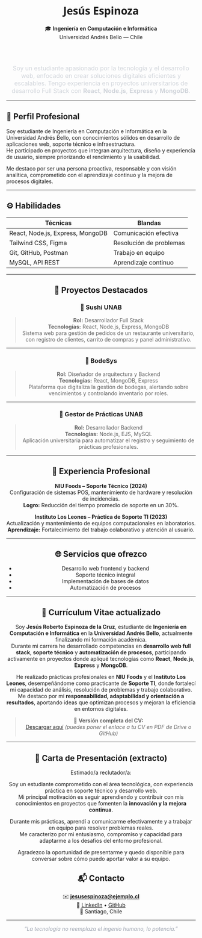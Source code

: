 <!-- Portafolio Profesional - Jesús Espinoza -->

<div align="center">

<h1 style="font-family:'Segoe UI',sans-serif; font-weight:700;">Jesús Espinoza</h1>

<p>
🎓 <b>Ingeniería en Computación e Informática</b><br>
Universidad Andrés Bello — Chile
</p>


<br><br>

<p style="font-size:16px; color:#d1d5db; max-width:600px;">
Soy un estudiante apasionado por la tecnología y el desarrollo web, enfocado en crear soluciones digitales eficientes y escalables.
Tengo experiencia en proyectos universitarios de desarrollo Full Stack con <b>React</b>, <b>Node.js</b>, <b>Express</b> y <b>MongoDB</b>.
</p>

</div>

---

## 💼 Perfil Profesional

Soy estudiante de Ingeniería en Computación e Informática en la Universidad Andrés Bello, con conocimientos sólidos en desarrollo de aplicaciones web, soporte técnico e infraestructura.  
He participado en proyectos que integran arquitectura, diseño y experiencia de usuario, siempre priorizando el rendimiento y la usabilidad.

Me destaco por ser una persona proactiva, responsable y con visión analítica, comprometido con el aprendizaje continuo y la mejora de procesos digitales.

---

## ⚙️ Habilidades

<div align="center">

| Técnicas | Blandas |
|-----------|-----------|
| React, Node.js, Express, MongoDB | Comunicación efectiva |
| Tailwind CSS, Figma | Resolución de problemas |
| Git, GitHub, Postman | Trabajo en equipo |
| MySQL, API REST | Aprendizaje continuo |


---

## 🚀 Proyectos Destacados

### 🍣 Sushi UNAB
> **Rol:** Desarrollador Full Stack  
> **Tecnologías:** React, Node.js, Express, MongoDB  
> Sistema web para gestión de pedidos de un restaurante universitario, con registro de clientes, carrito de compras y panel administrativo.

---

### 🏪 BodeSys
> **Rol:** Diseñador de arquitectura y Backend  
> **Tecnologías:** React, MongoDB, Express  
> Plataforma que digitaliza la gestión de bodegas, alertando sobre vencimientos y controlando inventario por roles.

---

### 🧾 Gestor de Prácticas UNAB
> **Rol:** Desarrollador Backend  
> **Tecnologías:** Node.js, EJS, MySQL  
> Aplicación universitaria para automatizar el registro y seguimiento de prácticas profesionales.

---

## 🧰 Experiencia Profesional

**NIU Foods – Soporte Técnico (2024)**  
Configuración de sistemas POS, mantenimiento de hardware y resolución de incidencias.  
**Logro:** Reducción del tiempo promedio de soporte en un 30%.  

**Instituto Los Leones – Práctica de Soporte TI (2023)**  
Actualización y mantenimiento de equipos computacionales en laboratorios.  
**Aprendizaje:** Fortalecimiento del trabajo colaborativo y atención al usuario.

---

## 🌐 Servicios que ofrezco
- Desarrollo web frontend y backend  
- Soporte técnico integral  
- Implementación de bases de datos  
- Automatización de procesos  


---

## 🧾 Currículum Vitae actualizado

Soy **Jesús Roberto Espinoza de la Cruz**, estudiante de **Ingeniería en Computación e Informática** en la **Universidad Andrés Bello**, actualmente finalizando mi formación académica.  
Durante mi carrera he desarrollado competencias en **desarrollo web full stack**, **soporte técnico** y **automatización de procesos**, participando activamente en proyectos donde apliqué tecnologías como **React**, **Node.js**, **Express** y **MongoDB**.

He realizado prácticas profesionales en **NIU Foods** y el **Instituto Los Leones**, desempeñándome como practicante de **Soporte TI**, donde fortalecí mi capacidad de análisis, resolución de problemas y trabajo colaborativo.  
Me destaco por mi **responsabilidad, adaptabilidad y orientación a resultados**, aportando ideas que optimizan procesos y mejoran la eficiencia en entornos digitales.

> 📄 **Versión completa del CV:**  
> [Descargar aquí](#) *(puedes poner el enlace a tu CV en PDF de Drive o GitHub)*  

---

## 💬 Carta de Presentación (extracto)

Estimado/a reclutador/a:  

Soy un estudiante comprometido con el área tecnológica, con experiencia práctica en soporte técnico y desarrollo web.  
Mi principal motivación es seguir aprendiendo y contribuir con mis conocimientos en proyectos que fomenten la **innovación y la mejora continua**.  

Durante mis prácticas, aprendí a comunicarme efectivamente y a trabajar en equipo para resolver problemas reales.  
Me caracterizo por mi entusiasmo, compromiso y capacidad para adaptarme a los desafíos del entorno profesional.  

Agradezco la oportunidad de presentarme y quedo disponible para conversar sobre cómo puedo aportar valor a su equipo.  


## 📬 Contacto
<div align="center">

✉️ **jesusespinoza@ejemplo.cl**  
🔗 [LinkedIn](#) • [GitHub](https://github.com/Errejota)  
📍 Santiago, Chile  

</div>

---

<p align="center" style="font-style:italic; color:#9ca3af;">
“La tecnología no reemplaza el ingenio humano, lo potencia.”
</p>

